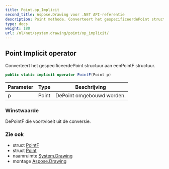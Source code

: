 ```yaml
---
title: Point.op_Implicit
second_title: Aspose.Drawing voor .NET API-referentie
description: Point methode. Converteert het gespecificeerdePoint structuur aan eenPointF structuur.
type: docs
weight: 180
url: /nl/net/system.drawing/point/op_implicit/
---
```

## Point Implicit operator

Converteert het gespecificeerdePoint structuur aan eenPointF structuur.

```csharp
public static implicit operator PointF(Point p)
```

| Parameter | Type | Beschrijving |
| --- | --- | --- |
| p | Point | DePoint omgebouwd worden. |

### Winstwaarde

DePointF die voortvloeit uit de conversie.

### Zie ook

* struct [PointF](../../pointf/)
* struct [Point](../)
* naamruimte [System.Drawing](../../point/)
* montage [Aspose.Drawing](../../../)


